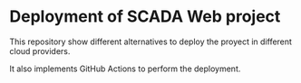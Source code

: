# Deployment of SCADA Web project

This repository show different alternatives to deploy the proyect in different
cloud providers.

It also implements GitHub Actions to perform the deployment.
